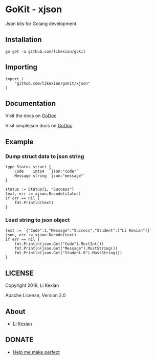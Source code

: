 # GoKit - xjson

Json kits for Golang development.

## Installation

    go get -u github.com/likexian/gokit

## Importing

    import (
        "github.com/likexian/gokit/xjson"
    )

## Documentation

Visit the docs on [GoDoc](https://godoc.org/github.com/likexian/gokit/xjson)

Visit simplejson docs on [GoDoc](https://godoc.org/github.com/likexian/simplejson-go)

## Example

### Dump struct data to json string

    type Status struct {
        Code    int64  `json:"code"`
        Message string `json:"message"`
    }

    status := Status{1, "Success"}
    text, err := xjson.Encode(status)
    if err == nil {
        fmt.Println(text)
    }

### Load string to json object

    text := `{"Code":1,"Message":"Success","Student":["Li Kexian"]}`
    json, err := xjson.Decode(text)
    if err == nil {
        fmt.Println(json.Get("Code").MustInt())
        fmt.Println(json.Get("Message").MustString())
        fmt.Println(json.Get("Student.0").MustString())
    }

## LICENSE

Copyright 2019, Li Kexian

Apache License, Version 2.0

## About

- [Li Kexian](https://www.likexian.com/)

## DONATE

- [Help me make perfect](https://www.likexian.com/donate/)

